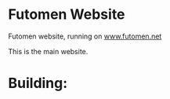 # Futomen Website
Futomen website, running on www.futomen.net

This is the main website.

# Building:


